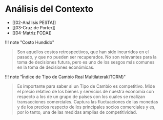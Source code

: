 # Análisis del Contexto

- [[02-Análisis PESTA]]
- [[03-Cruz de Porter]]
- [[04-Matriz FODA]]


!!! note "Costo Hundido"
> Son aquellos costos retrospectivos, que han sido incurridos en el pasado, y que no pueden ser recuperados.
> No son relevantes para la toma de decisiones futura, pero es uno de los sesgos más comunes en la toma de decisiones económicas.


!!! note "Índice de Tipo de Cambio Real Multilateral(ITCRM)"
> Es importante para saber si un Tipo de Cambio es competitivo.
> Mide el precio relativo de los bienes y servicios de nuestra economía con respecto a los de un grupo de países con los cuales se realizan transacciones comerciales.
> Captura las fluctuaciones de las monedas y de los precios respecto de los principales socios comerciales y es, por lo tanto, una de las medidas amplias de competitividad.
